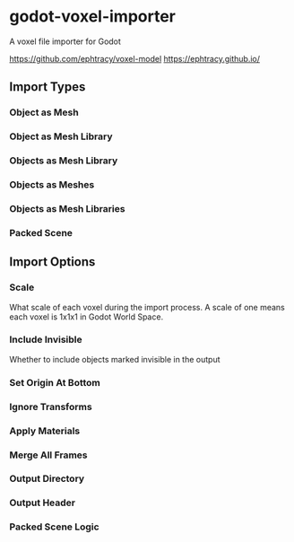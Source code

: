 godot-voxel-importer
====================
A voxel file importer for Godot

https://github.com/ephtracy/voxel-model
https://ephtracy.github.io/

Import Types
------------

### Object as Mesh

### Object as Mesh Library

### Objects as Mesh Library

### Objects as Meshes

### Objects as Mesh Libraries

### Packed Scene

Import Options
--------------

### Scale
What scale of each voxel during the import process. A scale of one means each voxel is 1x1x1 in Godot World Space.

### Include Invisible
Whether to include objects marked invisible in the output 

### Set Origin At Bottom

### Ignore Transforms

### Apply Materials

### Merge All Frames

### Output Directory

### Output Header

### Packed Scene Logic